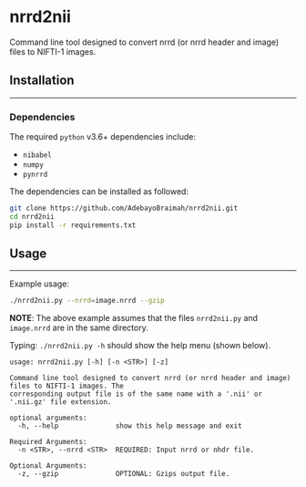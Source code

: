 # nrrd2nii
Command line tool designed to convert nrrd (or nrrd header and image) files to NIFTI-1 images.

## Installation
-----

### Dependencies

The required `python` v3.6+ dependencies include:      

* `nibabel`
* `numpy`
* `pynrrd`

The dependencies can be installed as followed:

```bash
git clone https://github.com/AdebayoBraimah/nrrd2nii.git
cd nrrd2nii
pip install -r requirements.txt
```


## Usage
-----

Example usage:

```zsh
./nrrd2nii.py --nrrd=image.nrrd --gzip
```

**NOTE**: The above example assumes that the files `nrrd2nii.py` and `image.nrrd` are in the same directory.

Typing: `./nrrd2nii.py -h` should show the help menu (shown below).

```
usage: nrrd2nii.py [-h] [-n <STR>] [-z]

Command line tool designed to convert nrrd (or nrrd header and image) files to NIFTI-1 images. The
corresponding output file is of the same name with a '.nii' or '.nii.gz' file extension.

optional arguments:
  -h, --help              show this help message and exit

Required Arguments:
  -n <STR>, --nrrd <STR>  REQUIRED: Input nrrd or nhdr file.

Optional Arguments:
  -z, --gzip              OPTIONAL: Gzips output file.
```
